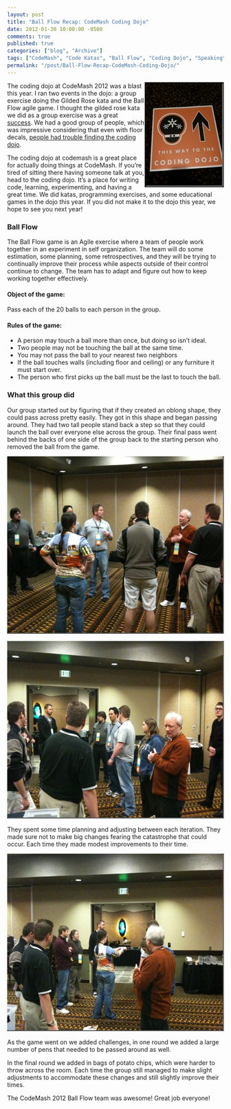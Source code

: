 ```yaml
---
layout: post
title: "Ball Flow Recap: CodeMash Coding Dojo"
date: 2012-01-30 10:00:00 -0500
comments: true
published: true
categories: ["blog", "Archive"]
tags: ["CodeMash", "Code Katas", "Ball Flow", "Coding Dojo", "Speaking"]
permalink: "/post/Ball-Flow-Recap-CodeMash-Coding-Dojo/"
---
```

<!-- more -->



<p><a href="/images/files/CodingDojoFloorDecals_1.jpg"><img style="background-image: none; border-bottom: 0px; border-left: 0px; padding-left: 0px; padding-right: 0px; display: inline; float: right; border-top: 0px; border-right: 0px; padding-top: 0px" title="CodingDojoFloorDecals" border="0" alt="CodingDojoFloorDecals" align="right" src="/images/files/CodingDojoFloorDecals_thumb_1.jpg" width="184" height="244" /></a>The coding dojo at CodeMash 2012 was a blast this year. I ran two events in the dojo: a group exercise doing the Gilded Rose kata and the Ball Flow agile game. I thought the gilded rose kata we did as a group exercise was a great <a href="http://twitter.com/#!/brendoneus/status/157523902136979456" target="_blank">success</a>. We had a good group of people, which was impressive considering that even with floor decals, <a href="http://twitter.com/#!/cromwellryan/status/157524484180549632" target="_blank">people had trouble finding the coding dojo</a>.</p>  <p>The coding dojo at codemash is a great place for actually doing things at CodeMash. If you’re tired of sitting there having someone talk at you, head to the coding dojo. It’s a place for writing code, learning, experimenting, and having a great time. We did katas, programming exercises, and some educational games in the dojo this year. If you did not make it to the dojo this year, we hope to see you next year!</p>  <h3>Ball Flow</h3>  <p>The Ball Flow game is an Agile exercise where a team of people work together in an experiment in self organization. The team will do some estimation, some planning, some retrospectives, and they will be trying to continually improve their process while aspects outside of their control continue to change. The team has to adapt and figure out how to keep working together effectively.</p>  <h4>Object of the game:</h4>  <p>Pass each of the 20 balls to each person in the group.</p>  <h4>Rules of the game:</h4>  <ul>   <li>A person may touch a ball more than once, but doing so isn’t ideal.</li>    <li>Two people may not be touching the ball at the same time.</li>    <li>You may not pass the ball to your nearest two neighbors</li>    <li>If the ball touches walls (including floor and ceiling) or any furniture it must start over.</li>    <li>The person who first picks up the ball must be the last to touch the ball.</li> </ul>  <h3>What this group did</h3>  <p>Our group started out by figuring that if they created an oblong shape, they could pass across pretty easily. They got in this shape and began passing around. They had two tall people stand back a step so that they could launch the ball over everyone else across the group. Their final pass went behind the backs of one side of the group back to the starting person who removed the ball from the game.</p>  <p><a href="/images/files/BallFlowCircle.jpg"><img style="background-image: none; border-bottom: 0px; border-left: 0px; padding-left: 0px; padding-right: 0px; display: inline; border-top: 0px; border-right: 0px; padding-top: 0px" title="BallFlowCircle" border="0" alt="BallFlowCircle" src="/images/files/BallFlowCircle_thumb.jpg" width="550" height="412" /></a></p>  <p><a href="/images/files/BallFlowBasicForm.jpg"><img style="background-image: none; border-bottom: 0px; border-left: 0px; padding-left: 0px; padding-right: 0px; display: inline; border-top: 0px; border-right: 0px; padding-top: 0px" title="BallFlowBasicForm" border="0" alt="BallFlowBasicForm" src="/images/files/BallFlowBasicForm_thumb.jpg" width="550" height="412" /></a></p>  <p>They spent some time planning and adjusting between each iteration. They made sure not to make big changes fearing the catastrophe that could occur. Each time they made modest improvements to their time.</p>  <p><a href="/images/files/BallFlowPlanning.jpg"><img style="background-image: none; border-bottom: 0px; border-left: 0px; padding-left: 0px; padding-right: 0px; display: inline; border-top: 0px; border-right: 0px; padding-top: 0px" title="BallFlowPlanning" border="0" alt="BallFlowPlanning" src="/images/files/BallFlowPlanning_thumb.jpg" width="550" height="412" /></a></p>  <p>As the game went on we added challenges, in one round we added a large number of pens that needed to be passed around as well.</p>  <p>In the final round we added in bags of potato chips, which were harder to throw across the room. Each time the group still managed to make slight adjustments to accommodate these changes and still slightly improve their times. </p>  <p>The CodeMash 2012 Ball Flow team was awesome! Great job everyone!</p>
